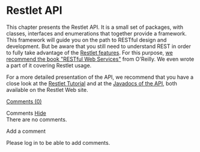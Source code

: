 Restlet API
===========

This chapter presents the Restlet API. It is a small set of packages,
with classes, interfaces and enumerations that together provide a
framework. This framework will guide you on the path to RESTful design
and development. But be aware that you still need to understand REST in
order to fully take advantage of the [Restlet
features](http://web.archive.org/web/20120104202333/http://www.restlet.org/about/features).
For this purpose, [we recommend the book "RESTful Web
Services"](http://web.archive.org/web/20120104202333/http://www.restlet.org/documentation/books)
from O'Reilly. We even wrote a part of it covering Restlet usage.

For a more detailed presentation of the API, we recommend that you have
a close look at the [Restlet
Tutorial](http://web.archive.org/web/20120104202333/http://www.restlet.org/documentation/1.1/tutorial)
and at the [Javadocs of the
API](http://web.archive.org/web/20120104202333/http://www.restlet.org/documentation/1.1/api/),
both available on the Restlet Web site.

[Comments
(0)](http://web.archive.org/web/20120104202333/http://wiki.restlet.org/docs_1.1/13-restlet/27-restlet.html#)

Comments
[Hide](http://web.archive.org/web/20120104202333/http://wiki.restlet.org/docs_1.1/13-restlet/27-restlet.html#)
\
There are no comments.

Add a comment

Please log in to be able to add comments.
